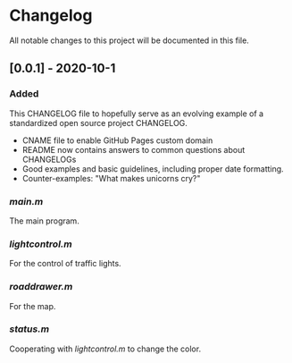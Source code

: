 # Changelog

All notable changes to this project will be documented in this file.

## [0.0.1] - 2020-10-1

 ### Added

This CHANGELOG file to hopefully serve as an evolving example of a
  standardized open source project CHANGELOG.

- CNAME file to enable GitHub Pages custom domain
- README now contains answers to common questions about CHANGELOGs
- Good examples and basic guidelines, including proper date formatting.
- Counter-examples: "What makes unicorns cry?"

### *main.m* 

The main program.

### *lightcontrol.m*

For the control of traffic lights.

### *roaddrawer.m*

For the map.

### *status.m*

Cooperating with *lightcontrol.m* to change the color.